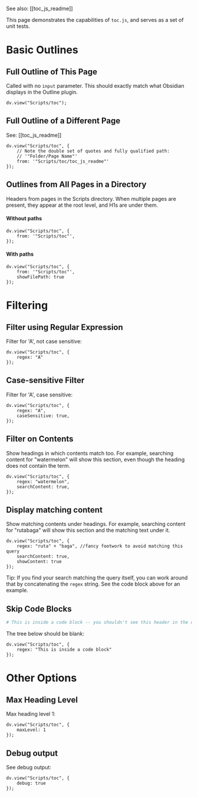 See also: [[toc_js_readme]]

This page demonstrates the capabilities of `toc.js`, and serves as a set of unit tests.

# Basic Outlines

## Full Outline of This Page

Called with no `input` parameter. This should exactly match what Obsidian displays in the Outline plugin.

```dataviewjs
dv.view("Scripts/toc");
```

## Full Outline of a Different Page

See: [[toc_js_readme]]

```dataviewjs
dv.view("Scripts/toc", {
    // Note the double set of quotes and fully qualified path:
    // '"Folder/Page Name"'
    from: '"Scripts/toc/toc_js_readme"'
});
```

## Outlines from All Pages in a Directory

Headers from pages in the Scripts directory. When multiple pages are present, they appear at the root level, and H1s are under them.

#### Without paths

```dataviewjs
dv.view("Scripts/toc", {
    from: '"Scripts/toc"',
});
```

#### With paths

```dataviewjs
dv.view("Scripts/toc", {
    from: '"Scripts/toc"',
    showFilePath: true
});
```

# Filtering

## Filter using Regular Expression

Filter for 'A', not case sensitive:

```dataviewjs
dv.view("Scripts/toc", {
    regex: "A"
});
```

## Case-sensitive Filter

Filter for 'A', case sensitive:

```dataviewjs
dv.view("Scripts/toc", {
    regex: "A",
    caseSensitive: true,
});
```

## Filter on Contents

Show headings in which contents match too. For example, searching content for "watermelon" will show this section, even though the heading does not contain the term.

```dataviewjs
dv.view("Scripts/toc", {
    regex: "watermelon",
    searchContent: true,
});
```

## Display matching content

Show matching contents under headings. For example, searching content for "rutabaga" will show this section and the matching text under it.  

```dataviewjs
dv.view("Scripts/toc", {
    regex: "ruta" + "baga", //fancy footwork to avoid matching this query
    searchContent: true,
    showContent: true
});
```

Tip: If you find your search matching the query itself, you can work around that by concatenating the `regex` string. See the code block above for an example.

## Skip Code Blocks

```python
# This is inside a code block -- you shouldn't see this header in the outline!
```

The tree below should be blank:

```dataviewjs
dv.view("Scripts/toc", {
    regex: "This is inside a code block"
});
```

# Other Options

## Max Heading Level

Max heading level 1:

```dataviewjs
dv.view("Scripts/toc", {
    maxLevel: 1
});
```

## Debug output

See debug output:

```dataviewjs
dv.view("Scripts/toc", {
    debug: true
});
```
